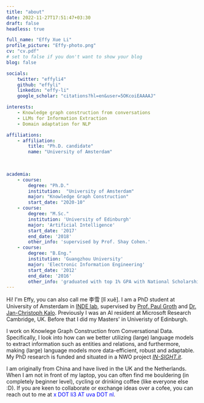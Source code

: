 ```yaml
---
title: "about"
date: 2022-11-27T17:51:47+03:30
draft: false
headless: true

full_name: "Effy Xue Li"
profile_picture: "Effy-photo.png"
cv: "cv.pdf"
# set to false if you don't want to show your blog
blog: false

socials:
    twitter: "effyli4"
    github: "effyli"
    linkedin: "effy-li"
    google_scholar: "citations?hl=en&user=5OKcoiEAAAAJ"

interests:
    - Knowledge graph construction from conversations
    - LLMs for Information Extraction
    - Domain adaptation for NLP

affiliations:
    - affiliation:
        title: "Ph.D. candidate"
        name: "University of Amsterdam"
        
   

academia:
    - course:
        degree: "Ph.D."
        institution:  "University of Amsterdam"
        major: "Knowledge Graph Construction"
        start_date: "2020-10"
    - course:
        degree: "M.Sc."
        institution: 'University of Edinburgh'
        major: 'Artificial Intelligence'
        start_date: '2017'
        end_date: '2018'
        other_info: 'supervised by Prof. Shay Cohen.'
    - course:
        degree: "B.Eng."
        institution: 'Guangzhou University'
        major: 'Electronic Information Engineering'
        start_date: '2012'
        end_date: '2016'
        other_info: 'graduated with top 1% GPA with National Scholarship'
---
```


Hi! I'm Effy, you can also call me 李雪 [lǐ xuě]. I am a PhD student at University of Amsterdam in [INDE lab](https://indelab.org/), supervised by [Prof. Paul Groth](pgroth.com) and [Dr. Jan-Christoph Kalo](https://scholar.google.de/citations?user=2EE-YUsAAAAJ&hl=de). Previously I was an AI resident at Microsoft Research Cambridge, UK. Before that I did my Masters' in Univeristy of Edinburgh.

I work on Knowlege Graph Construction from Conversational Data. Specifically, I look into how can we better utilizing (large) language models to extract information such as entities and relations, and furthermore, making (large) language models more data-efficient, robust and adaptable. My PhD research is funded and situated in a NWO project [*IN-SIGHT.it*](https://in-sight.it/). 

I am originally from China and have lived in the UK and the Netherlands. When I am not in front of my laptop, you can often find me bouldering (in completely beginner level), cycling or drinking coffee (like everyone else :D). If you are keen to collaborate or exchange ideas over a cofee, you can reach out to me at <span style="color:blue">x DOT li3 AT uva DOT nl</span>.

